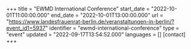 +++
title = "EWMD International Conference"
start_date = "2022-10-01T11:00:00.000"
end_date = "2022-10-01T13:00:00.000"
url = "https://www.landesfrauenrat-berlin.de/veranstaltungen-in-berlin/?event_id1=5937"
identifier = "ewmd-international-conference"
type = "event"
updated = "2022-09-17T13:54:52.000"
languages = []
[contact]
+++